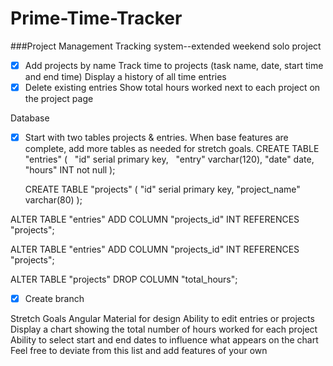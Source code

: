 # Prime-Time-Tracker
###Project Management Tracking system--extended weekend solo project

- [x] Add projects by name
Track time to projects (task name, date, start time and end time)
Display a history of all time entries
- [x] Delete existing entries
Show total hours worked next to each project on the project page

Database
-[x] Start with two tables projects & entries. When base features are complete, add more tables as needed for stretch goals.
  CREATE TABLE "entries" (
  "id" serial primary key,
  "entry" varchar(120),
  "date" date,
  "hours" INT not null
);

  CREATE TABLE "projects" (
  "id" serial primary key,
  "project_name" varchar(80)
);

ALTER TABLE "entries" ADD COLUMN "projects_id" INT REFERENCES "projects";

ALTER TABLE "entries" ADD COLUMN "projects_id" INT REFERENCES "projects";

ALTER TABLE "projects" DROP COLUMN "total_hours";

- [x] Create branch


Stretch Goals
Angular Material for design
Ability to edit entries or projects
Display a chart showing the total number of hours worked for each project
Ability to select start and end dates to influence what appears on the chart
Feel free to deviate from this list and add features of your own



<!-- Angular-Extended-Weekend-Assignement
As a capstone to your AngularJS work, you'll be making a solo project in an extended weekend fashion. You'll be flexing every code muscle you've built so far! We've provided 3 projects for you to choose from. There is no code provided, save for a readme. You will be making everything from scratch.

HOMEWORK
Read Project Options
Pick Project
Copy Trello Board
Create a repo (DO NOT CLONE/FORK)

Trello
Each Assignment contains a link to a premade Trello Board. Please COPY it to your own account. You should feel free to add or remove tasks from your own copy, but do not alter the original.

Project Options
Pet Hotel
***Time Tracker***
Movie Collection

HALP IM STUCK
When you run into an issue, we ask that you try to figure it out.

Steps:

Try Debugging, Reading Errors
Google a question
Ask a neighbor
Ask an instructor / Write your name on the queue

THE NEXT TWO SCHOOL DAYS
You will still be coming to school, 8:30am to 5pm. We will not have lectures, but we will have other events. You will not have all day to work on code!

Events (Subject to change!)
1 on 1s
Speaker on Thursday
Speeches Thursday (What would you change about the Internet? 2-4 min)
MVP Standup 4pm Friday -->